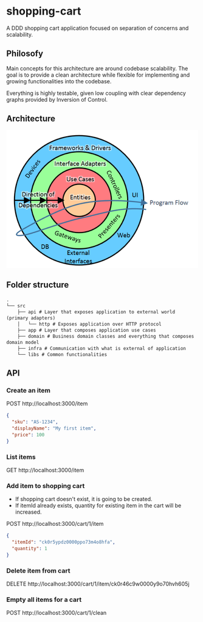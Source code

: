 # shopping-cart

A DDD shopping cart application focused on separation of concerns and scalability.

## Philosofy

Main concepts for this architecture are around codebase scalability. The goal is to provide a clean architecture while flexible for implementing and growing functionalities into the codebase.

Everything is highly testable, given low coupling with clear dependency graphs provided by Inversion of Control.

## Architecture

![Onion Architecture](docs/onion-architecture.png)

## Folder structure

    .
    └── src
        ├── api # Layer that exposes application to external world (primary adapters)
        │   └── http # Exposes application over HTTP protocol
        ├── app # Layer that composes application use cases
        ├── domain # Business domain classes and everything that composes domain model
        ├── infra # Communication with what is external of application
        └── libs # Common functionalities

## API

### Create an item

POST http://localhost:3000/item

```json
{
  "sku": "AS-1234",
  "displayName": "My first item",
  "price": 100
}
```

### List items

GET http://localhost:3000/item

### Add item to shopping cart

- If shopping cart doesn't exist, it is going to be created.
- If itemId already exists, quantity for existing item in the cart will be increased.

POST http://localhost:3000/cart/1/item

```json
{
  "itemId": "ck0r5ypdz0000ppo73m4o8hfa",
  "quantity": 1
}
```

### Delete item from cart

DELETE http://localhost:3000/cart/1/item/ck0r46c9w0000y9o70hvh605j

### Empty all items for a cart

POST http://localhost:3000/cart/1/clean

